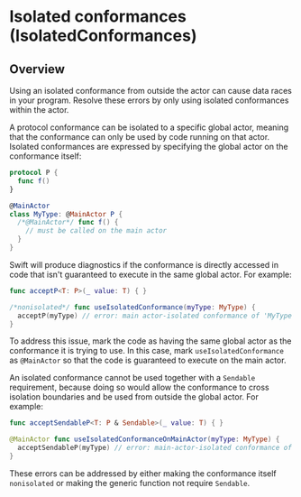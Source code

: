 # Isolated conformances (IsolatedConformances)

## Overview

Using an isolated conformance from outside the actor can cause data races in your program. Resolve these errors by only using isolated conformances within the actor.

A protocol conformance can be isolated to a specific global actor, meaning that the conformance can only be used by code running on that actor. Isolated conformances are expressed by specifying the global actor on the conformance itself:

```swift
protocol P {
  func f()
}

@MainActor
class MyType: @MainActor P {
  /*@MainActor*/ func f() {
    // must be called on the main actor
  }
}
```

Swift will produce diagnostics if the conformance is directly accessed in code that isn't guaranteed to execute in the same global actor. For example:

```swift
func acceptP<T: P>(_ value: T) { }

/*nonisolated*/ func useIsolatedConformance(myType: MyType) {
  acceptP(myType) // error: main actor-isolated conformance of 'MyType' to 'P' cannot be used in nonisolated context
}
```

To address this issue, mark the code as having the same global actor as the conformance it is trying to use. In this case, mark `useIsolatedConformance` as `@MainActor` so that the code is guaranteed to execute on the main actor.

An isolated conformance cannot be used together with a `Sendable` requirement, because doing so would allow the conformance to cross isolation boundaries and be used from outside the global actor. For example:

```swift
func acceptSendableP<T: P & Sendable>(_ value: T) { }

@MainActor func useIsolatedConformanceOnMainActor(myType: MyType) {
  acceptSendableP(myType) // error: main-actor-isolated conformance of 'MyType' to 'P' cannot satisfy conformance requirement for 'Sendable' type parameter 'T'
}
```

These errors can be addressed by either making the conformance itself `nonisolated` or making the generic function not require `Sendable`.
